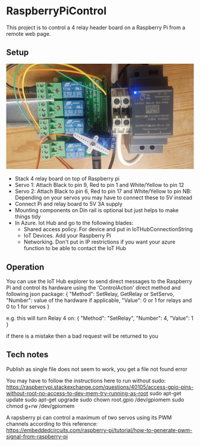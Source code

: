 # RaspberryPiControl

This project is to control a 4 relay header board on a Raspberry Pi from a remote web page.

## Setup

![Picture of the Raspberry Pi set up with hardware](https://github.com/johnstaveley/RaspberryPiControl/blob/master/PictureOfRaspberryPiSetup.jpg "Picture of the raspberry pi setup with hardware")

- Stack 4 relay board on top of Raspberry pi
- Servo 1: Attach Black to pin 9, Red to pin 1 and White/Yellow to pin 12
- Servo 2: Attach Black to pin 6, Red to pin 17 and White/Yellow to pin 
NB: Depending on your servos you may have to connect these to 5V instead
- Connect Pi and relay board to 5V 3A supply
- Mounting components on Din rail is optional but just helps to make things tidy
- In Azure. Iot Hub and go to the following blades:
  - Shared access policy. For device and put in IoTHubConnectionString 
  - IoT Devices. Add your Raspberry Pi
  - Networking. Don't put in IP restrictions if you want your azure function to be able to contact the IoT Hub

## Operation

You can use the IoT Hub explorer to send direct messages to the Raspberry Pi and control its hardware using the 'ControlAction' direct method and following json package:
{
	"Method": SetRelay, GetRelay or SetServo,
	"Number": value of the hardware if applicable,
	"Value": 0 or 1 for relays and 0 to 1 for servos
}

e.g. this will turn Relay 4 on:
{
	"Method": "SetRelay",
	"Number": 4,
	"Value": 1
}

if there is a mistake then a bad request will be returned to you

## Tech notes

Publish as single file does not seem to work, you get a file not found error

You may have to follow the instructions here to run without sudo: https://raspberrypi.stackexchange.com/questions/40105/access-gpio-pins-without-root-no-access-to-dev-mem-try-running-as-root
sudo apt-get update
sudo apt-get upgrade
sudo chown root.gpio /dev/gpiomem
sudo chmod g+rw /dev/gpiomem

A rapsberry pi can control a maximum of two servos using its PWM channels according to this reference: https://embeddedcircuits.com/raspberry-pi/tutorial/how-to-generate-pwm-signal-from-raspberry-pi
